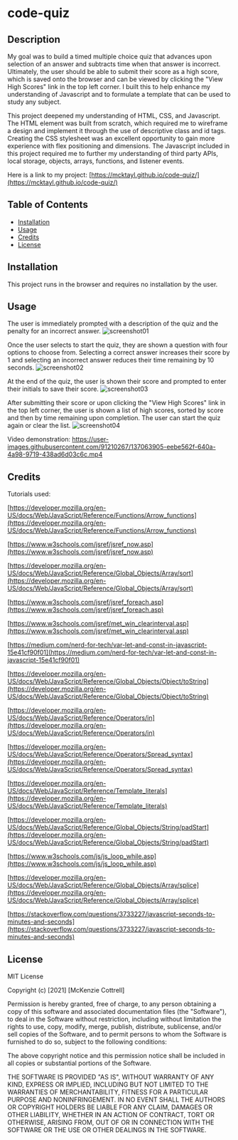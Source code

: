 # code-quiz

## Description

My goal was to build a timed multiple choice quiz that advances upon selection of an answer and subtracts time when that answer is incorrect.  Ultimately, the user should be able to submit their score as a high score, which is saved onto the browser and can be viewed by clicking the "View High Scores" link in the top left corner.  I built this to help enhance my understanding of Javascript and to formulate a template that can be used to study any subject.

This project deepened my understanding of HTML, CSS, and Javascript.  The HTML element was built from scratch, which required me to wireframe a design and implement it through the use of descriptive class and id tags.  Creating the CSS stylesheet was an excellent opportunity to gain more experience with flex positioning and dimensions.  The Javascript included in this project required me to further my understanding of third party APIs, local storage, objects, arrays, functions, and listener events.

Here is a link to my project: [https://mcktayl.github.io/code-quiz/](https://mcktayl.github.io/code-quiz/)

## Table of Contents

- [Installation](#installation)
- [Usage](#usage)
- [Credits](#credits)
- [License](#license)

## Installation

This project runs in the browser and requires no installation by the user.

## Usage

The user is immediately prompted with a description of the quiz and the penalty for an incorrect answer.
![screenshot01](https://user-images.githubusercontent.com/91210267/137063770-296bce82-2a4b-4db0-adba-2655b4d51de9.png)

Once the user selects to start the quiz, they are shown a question with four options to choose from.  Selecting a correct answer increases their score by 1 and selecting an incorrect answer reduces their time remaining by 10 seconds.
![screenshot02](https://user-images.githubusercontent.com/91210267/137063811-e15865a2-b420-4626-af1f-00be6721f73a.png)

At the end of the quiz, the user is shown their score and prompted to enter their initials to save their score.
![screenshot03](https://user-images.githubusercontent.com/91210267/137063860-21e5f500-3104-4686-b475-d273b1e16667.png)

After submitting their score or upon clicking the "View High Scores" link in the top left corner, the user is shown a list of high scores, sorted by score and then by time remaining upon completion.  The user can start the quiz again or clear the list.
![screenshot04](https://user-images.githubusercontent.com/91210267/137063868-ef0e5411-b807-4a5c-8162-8b25e7f2e66d.png)

Video demonstration: 
https://user-images.githubusercontent.com/91210267/137063905-eebe562f-640a-4a98-9719-438ad6d03c6c.mp4

## Credits

Tutorials used:

[https://developer.mozilla.org/en-US/docs/Web/JavaScript/Reference/Functions/Arrow_functions](https://developer.mozilla.org/en-US/docs/Web/JavaScript/Reference/Functions/Arrow_functions)

[https://www.w3schools.com/jsref/jsref_now.asp](https://www.w3schools.com/jsref/jsref_now.asp)

[https://developer.mozilla.org/en-US/docs/Web/JavaScript/Reference/Global_Objects/Array/sort](https://developer.mozilla.org/en-US/docs/Web/JavaScript/Reference/Global_Objects/Array/sort)

[https://www.w3schools.com/jsref/jsref_foreach.asp](https://www.w3schools.com/jsref/jsref_foreach.asp)

[https://www.w3schools.com/jsref/met_win_clearinterval.asp](https://www.w3schools.com/jsref/met_win_clearinterval.asp)

[https://medium.com/nerd-for-tech/var-let-and-const-in-javascript-15e41cf90f01](https://medium.com/nerd-for-tech/var-let-and-const-in-javascript-15e41cf90f01)

[https://developer.mozilla.org/en-US/docs/Web/JavaScript/Reference/Global_Objects/Object/toString](https://developer.mozilla.org/en-US/docs/Web/JavaScript/Reference/Global_Objects/Object/toString)

[https://developer.mozilla.org/en-US/docs/Web/JavaScript/Reference/Operators/in](https://developer.mozilla.org/en-US/docs/Web/JavaScript/Reference/Operators/in)

[https://developer.mozilla.org/en-US/docs/Web/JavaScript/Reference/Operators/Spread_syntax](https://developer.mozilla.org/en-US/docs/Web/JavaScript/Reference/Operators/Spread_syntax)

[https://developer.mozilla.org/en-US/docs/Web/JavaScript/Reference/Template_literals](https://developer.mozilla.org/en-US/docs/Web/JavaScript/Reference/Template_literals)

[https://developer.mozilla.org/en-US/docs/Web/JavaScript/Reference/Global_Objects/String/padStart](https://developer.mozilla.org/en-US/docs/Web/JavaScript/Reference/Global_Objects/String/padStart)

[https://www.w3schools.com/js/js_loop_while.asp](https://www.w3schools.com/js/js_loop_while.asp)

[https://developer.mozilla.org/en-US/docs/Web/JavaScript/Reference/Global_Objects/Array/splice](https://developer.mozilla.org/en-US/docs/Web/JavaScript/Reference/Global_Objects/Array/splice)

[https://stackoverflow.com/questions/3733227/javascript-seconds-to-minutes-and-seconds](https://stackoverflow.com/questions/3733227/javascript-seconds-to-minutes-and-seconds)


## License

MIT License

Copyright (c) [2021] [McKenzie Cottrell]

Permission is hereby granted, free of charge, to any person obtaining a copy
of this software and associated documentation files (the "Software"), to deal
in the Software without restriction, including without limitation the rights
to use, copy, modify, merge, publish, distribute, sublicense, and/or sell
copies of the Software, and to permit persons to whom the Software is
furnished to do so, subject to the following conditions:

The above copyright notice and this permission notice shall be included in all
copies or substantial portions of the Software.

THE SOFTWARE IS PROVIDED "AS IS", WITHOUT WARRANTY OF ANY KIND, EXPRESS OR
IMPLIED, INCLUDING BUT NOT LIMITED TO THE WARRANTIES OF MERCHANTABILITY,
FITNESS FOR A PARTICULAR PURPOSE AND NONINFRINGEMENT. IN NO EVENT SHALL THE
AUTHORS OR COPYRIGHT HOLDERS BE LIABLE FOR ANY CLAIM, DAMAGES OR OTHER
LIABILITY, WHETHER IN AN ACTION OF CONTRACT, TORT OR OTHERWISE, ARISING FROM,
OUT OF OR IN CONNECTION WITH THE SOFTWARE OR THE USE OR OTHER DEALINGS IN THE
SOFTWARE.
